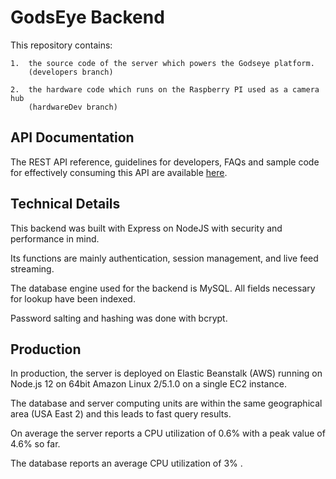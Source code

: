 # GodsEye Backend

This repository contains:

    1.  the source code of the server which powers the Godseye platform.
        (developers branch)

    2.  the hardware code which runs on the Raspberry PI used as a camera hub
        (hardwareDev branch)

## API Documentation

The REST API reference, guidelines for developers, FAQs and sample code for effectively
consuming this API are available [here](https://documenter.getpostman.com/view/11664536/SzzdCLYo?version=latest).

## Technical Details

This backend was built with Express on NodeJS with security and performance in mind.

Its functions are mainly authentication, session management, and live feed streaming.

The database engine used for the backend is MySQL. All fields necessary for lookup 
have been indexed.

Password salting and hashing was done with bcrypt.

## Production

In production, the server is deployed on Elastic Beanstalk (AWS) running on Node.js 12 
on 64bit Amazon Linux 2/5.1.0 on a single EC2 instance.

The database and server computing units are within the same geographical area (USA East 2)
and this leads to fast query results.

On average the server reports a CPU utilization of 0.6% with a peak value of 4.6% so far.

The database reports an average CPU utilization of 3% .
